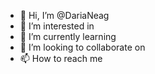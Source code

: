 - 👋 Hi, I’m @DariaNeag
- 👀 I’m interested in
- 🌱 I’m currently learning 
- 💞️ I’m looking to collaborate on 
- 📫 How to reach me 

<!---
DariaNeag/DariaNeag is a ✨ special ✨ repository because its `README.md` (this file) appears on your GitHub profile.
You can click the Preview link to take a look at your changes.
--->
